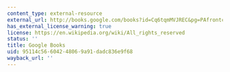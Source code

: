 ```yaml
---
content_type: external-resource
external_url: http://books.google.com/books?id=Cq6tqmMVJREC&pg=PAfrontcover
has_external_license_warning: true
license: https://en.wikipedia.org/wiki/All_rights_reserved
status: ''
title: Google Books
uid: 95114c56-6042-4806-9a91-dadc836e9f68
wayback_url: ''
---
```

